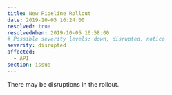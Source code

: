 ```yaml
---
title: New Pipeline Rollout
date: 2019-10-05 16:24:00
resolved: true
resolvedWhen: 2019-10-05 16:58:00
# Possible severity levels: down, disrupted, notice
severity: disrupted
affected:
  - API
section: issue
---
```


There may be disruptions in the rollout.
